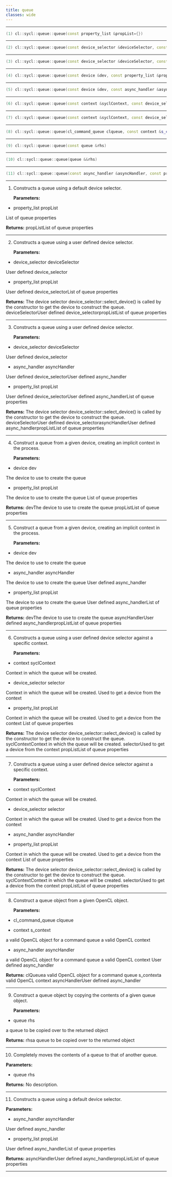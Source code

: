 ```yaml
---
title: queue
classes: wide
---
```



---

```cpp
(1) cl::sycl::queue::queue(const property_list &propList={})
```

---

```cpp
(2) cl::sycl::queue::queue(const device_selector &deviceSelector, const property_list &propList={})
```

---

```cpp
(3) cl::sycl::queue::queue(const device_selector &deviceSelector, const async_handler &asyncHandler, const property_list &propList={})
```

---

```cpp
(4) cl::sycl::queue::queue(const device &dev, const property_list &propList={})
```

---

```cpp
(5) cl::sycl::queue::queue(const device &dev, const async_handler &asyncHandler, const property_list &propList={})
```

---

```cpp
(6) cl::sycl::queue::queue(const context &syclContext, const device_selector &selector, const property_list &propList={})
```

---

```cpp
(7) cl::sycl::queue::queue(const context &syclContext, const device_selector &selector, const async_handler &asyncHandler, const property_list &propList={})
```

---

```cpp
(8) cl::sycl::queue::queue(cl_command_queue clqueue, const context &s_context, const async_handler &asyncHandler={})
```

---

```cpp
(9) cl::sycl::queue::queue(const queue &rhs)
```

---

```cpp
(10) cl::sycl::queue::queue(queue &&rhs)
```

---

```cpp
(11) cl::sycl::queue::queue(const async_handler &asyncHandler, const property_list &propList={})
```

---

1. Constructs a queue using a default device selector. 

   **Parameters:**

  * property_list propList

   List of queue properties 

   **Returns:** propListList of queue properties 

---

2. Constructs a queue using a user defined device selector. 

   **Parameters:**

  * device_selector deviceSelector

   User defined device_selector

  * property_list propList

   User defined device_selectorList of queue properties 

   **Returns:** The device selector device_selector::select_device() is called by the constructor to get the device to construct the queue. deviceSelectorUser defined device_selectorpropListList of queue properties 

---

3. Constructs a queue using a user defined device selector. 

   **Parameters:**

  * device_selector deviceSelector

   User defined device_selector

  * async_handler asyncHandler

   User defined device_selectorUser defined async_handler

  * property_list propList

   User defined device_selectorUser defined async_handlerList of queue properties 

   **Returns:** The device selector device_selector::select_device() is called by the constructor to get the device to construct the queue. deviceSelectorUser defined device_selectorasyncHandlerUser defined async_handlerpropListList of queue properties 

---

4. Construct a queue from a given device, creating an implicit context in the process. 

   **Parameters:**

  * device dev

   The device to use to create the queue 

  * property_list propList

   The device to use to create the queue List of queue properties 

   **Returns:** devThe device to use to create the queue propListList of queue properties 

---

5. Construct a queue from a given device, creating an implicit context in the process. 

   **Parameters:**

  * device dev

   The device to use to create the queue 

  * async_handler asyncHandler

   The device to use to create the queue User defined async_handler

  * property_list propList

   The device to use to create the queue User defined async_handlerList of queue properties 

   **Returns:** devThe device to use to create the queue asyncHandlerUser defined async_handlerpropListList of queue properties 

---

6. Constructs a queue using a user defined device selector against a specific context. 

   **Parameters:**

  * context syclContext

   Context in which the queue will be created. 

  * device_selector selector

   Context in which the queue will be created. Used to get a device from the context 

  * property_list propList

   Context in which the queue will be created. Used to get a device from the context List of queue properties 

   **Returns:** The device selector device_selector::select_device() is called by the constructor to get the device to construct the queue. syclContextContext in which the queue will be created. selectorUsed to get a device from the context propListList of queue properties 

---

7. Constructs a queue using a user defined device selector against a specific context. 

   **Parameters:**

  * context syclContext

   Context in which the queue will be created. 

  * device_selector selector

   Context in which the queue will be created. Used to get a device from the context 

  * async_handler asyncHandler

   

  * property_list propList

   Context in which the queue will be created. Used to get a device from the context List of queue properties 

   **Returns:** The device selector device_selector::select_device() is called by the constructor to get the device to construct the queue. syclContextContext in which the queue will be created. selectorUsed to get a device from the context propListList of queue properties 

---

8. Construct a queue object from a given OpenCL object. 

   **Parameters:**

  * cl_command_queue clqueue

   

  * context s_context

   a valid OpenCL object for a command queue a valid OpenCL context 

  * async_handler asyncHandler

   a valid OpenCL object for a command queue a valid OpenCL context User defined async_handler

   **Returns:** clQueuea valid OpenCL object for a command queue s_contexta valid OpenCL context asyncHandlerUser defined async_handler

---

9. Construct a queue object by copying the contents of a given queue object. 

   **Parameters:**

  * queue rhs

   a queue to be copied over to the returned object 

   **Returns:** rhsa queue to be copied over to the returned object 

---

10. Completely moves the contents of a queue to that of another queue. 

   **Parameters:**

  * queue rhs

   

   **Returns:** No description.

---

11. Constructs a queue using a default device selector. 

   **Parameters:**

  * async_handler asyncHandler

   User defined async_handler

  * property_list propList

   User defined async_handlerList of queue properties 

   **Returns:** asyncHandlerUser defined async_handlerpropListList of queue properties 

---

